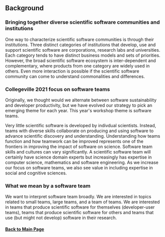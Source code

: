 ## Background

### Bringing together diverse scientific software communities and institutions
One way to characterize scientific software communities is through their institutions.  Three distinct categories of institutions that develop, use and support scientific software are corporations, research labs and universities. Each category tends to have distinct business models and sets of priorities. However, the broad scientific software ecosystem is inter-dependent and complementary, where products from one category are widely used in others.  Even more interaction is possible if the scientific software community can come to understand commonalities and differences.

### Collegeville 2021 focus on software teams
Originally, we thought would we alternate between software sustainability and developer productivity, but we have evolved our strategy to pick an emerging theme for each year.  This year's workshop theme is software teams.  

Very little scientific software is developed by indivdual scientists.  Instead, teams with diverse skills collaborate on producing and using software to advance scientific discovery and understanding.  Understanding how teams function and how teamwork can be improved represents one of the frontiers in improving the impact of software on science. Software team skills and cultures can vary significantly.  A scientific software team will certainly have science domain experts but increasingly has expertise in computer science, mathematics and software engineering.  As we increase our focus on software teams, we also see value in including expertise in social and cognitive sciences.

### What we mean by a software team
We want to interpret software team broadly.  We are interested in topics related to small teams, large teams, and a team of teams.  We are interested in teams that produce scientific software for themselves (developer-user teams), teams that produce scientific software for others and teams that use (but might not develop) software in their research.

#### [Back to Main Page](index.md)
